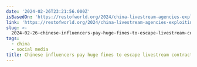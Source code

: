 ```yaml
---
date: '2024-02-26T23:21:56.000Z'
isBasedOn: 'https://restofworld.org/2024/china-livestream-agencies-exploiting-influencers/'
link: 'https://restofworld.org/2024/china-livestream-agencies-exploiting-influencers/'
slug: >-
  2024-02-26-chinese-influencers-pay-huge-fines-to-escape-livestream-contracts-rest-of
tags:
  - china
  - social media
title: Chinese influencers pay huge fines to escape livestream contracts - Rest of
---
```


